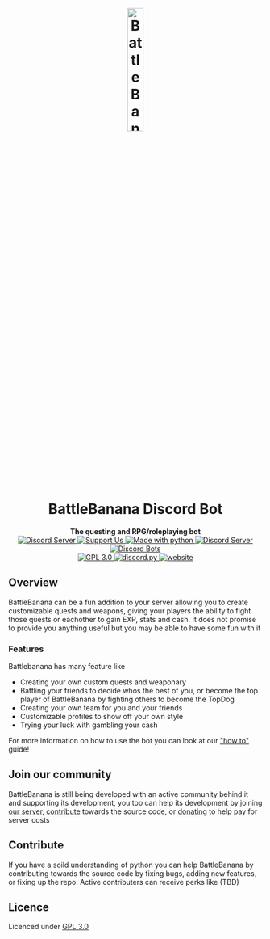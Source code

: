 <h1 align="center">
  <br>
  <a href="https://battlebanana.xyz"><img width="25%" src="https://github.com/DeveloperAnonymous/BattleBanana/blob/master/botimg/battlebanana_transparent.png" alt="BattleBanana"></a>
  <br>
  BattleBanana Discord Bot
  <br>
</h1>

<p align="center">
  <strong>The questing and RPG/roleplaying bot</strong><br>
  <a href="https://discord.gg/xCgnHzW">
    <img src="https://discordapp.com/api/guilds/431932271604400138/widget.png" alt="Discord Server">
  </a>
  <a href="https://patreon.com/developeranonymous">
    <img src="https://img.shields.io/badge/Donate-Patreon-F96854.svg?logo=patreon" alt="Support Us">
  </a>
  <a href="https://www.python.org/downloads/">
    <img src="https://img.shields.io/badge/Made%20With-Python%203.8-blue.svg?style=for-the-badge" alt="Made with python">
  </a>
  <a href="http://makeapullrequest.com">
    <img src="https://img.shields.io/badge/PRs-welcome-brightgreen.svg" alt="Discord Server">
  </a>
  <a href="https://top.gg/bot/464601463440801792">
    <img src="https://discordbots.org/api/widget/servers/464601463440801792.svg" alt="Discord Bots">
  </a> <br>
  <a href="https://www.gnu.org/licenses/gpl-3.0.en.html">
      <img src="https://img.shields.io/github/license/developeranonymous/battlebanana" alt="GPL 3.0">
  </a>
  <a href="https://github.com/Rapptz/discord.py/">
      <img src="https://img.shields.io/badge/discord-py-blue.svg" alt="discord.py">
  </a>
  <a href="https://battlebanana.xyz/">
      <img src="https://img.shields.io/website?down_color=lightgrey&down_message=offline&up_color=blue&up_message=online&url=https%3A%2F%2Fbattlebanana.xyz" alt="website">
  </a>
</p>

## Overview
BattleBanana can be a fun addition to your server allowing you to create customizable quests and weapons, giving your players the ability to fight those quests or eachother to gain EXP, stats and cash. It does not promise to provide you anything useful but you may be able to have some fun with it

### Features
Battlebanana has many feature like
- Creating your own custom quests and weaponary
- Battling your friends to decide whos the best of you, or become the top player of BattleBanana by fighting others to become the TopDog 
- Creating your own team for you and your friends
- Customizable profiles to show off your own style
- Trying your luck with gambling your cash

For more information on how to use the bot you can look at our ["how to"](https://battlebanana.xyz/howto/) guide!

## Join our community
BattleBanana is still being developed with an active community behind it and supporting its development, you too can help its development by joining [our server](https://discord.gg/xCgnHzW), [contribute](https://github.com/DeveloperAnonymous/BattleBanana#Contribute) towards the source code, or [donating](https://patreon.com/developeranonymous) to help pay for server costs

## Contribute 
If you have a soild understanding of python you can help BattleBanana by contributing towards the source code by fixing bugs, adding new features, or fixing up the repo.
Active contributers can receive perks like (TBD)

## Licence
Licenced under [GPL 3.0](https://www.gnu.org/licenses/gpl-3.0.en.html)
